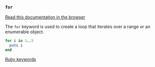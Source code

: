 ### `for`

[Read this documentation in the browser](https://github.com/Shopify/ruby-lsp/blob/main/static_docs/descriptions/for.md)

The `for` keyword is used to create a loop that iterates over a range or an enumerable object.

```ruby
for i in 1..5
  puts i
end
```

[Ruby keywords](https://docs.ruby-lang.org/en/3.3/keywords_rdoc.html)
